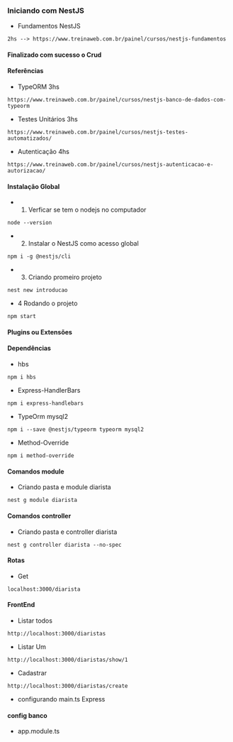 ### Iniciando com NestJS

* Fundamentos NestJS
``` OK
2hs --> https://www.treinaweb.com.br/painel/cursos/nestjs-fundamentos
```

#### Finalizado com sucesso o Crud

#### Referências
* TypeORM 3hs
```
https://www.treinaweb.com.br/painel/cursos/nestjs-banco-de-dados-com-typeorm
```

* Testes Unitários 3hs
```
https://www.treinaweb.com.br/painel/cursos/nestjs-testes-automatizados/
```

* Autenticação 4hs
```
https://www.treinaweb.com.br/painel/cursos/nestjs-autenticacao-e-autorizacao/
```

#### Instalação Global
* 1. Verficar se tem o nodejs no computador
```
node --version
```
* 2. Instalar o NestJS como acesso global
```
npm i -g @nestjs/cli
```
* 3. Criando promeiro projeto
```
nest new introducao
```

* 4 Rodando o projeto
```
npm start
```

#### Plugins ou Extensões

#### Dependências
* hbs
```
npm i hbs
```

* Express-HandlerBars
```
npm i express-handlebars
```

* TypeOrm mysql2
```
npm i --save @nestjs/typeorm typeorm mysql2
```

* Method-Override
```
npm i method-override
```

#### Comandos module
* Criando pasta e module diarista
```
nest g module diarista
```

#### Comandos controller
* Criando pasta e controller diarista
```
nest g controller diarista --no-spec
```

#### Rotas
* Get
```
localhost:3000/diarista
```

#### FrontEnd
* Listar todos
```
http://localhost:3000/diaristas
```

* Listar Um
```
http://localhost:3000/diaristas/show/1
```

* Cadastrar
```
http://localhost:3000/diaristas/create
```

* configurando main.ts
    Express

#### config banco
* app.module.ts
```

```